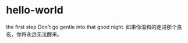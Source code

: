 # hello-world
the first step
Don't go gentle into that good night.
如果你温和的走进那个良夜，你将永远无法醒来。
                            
